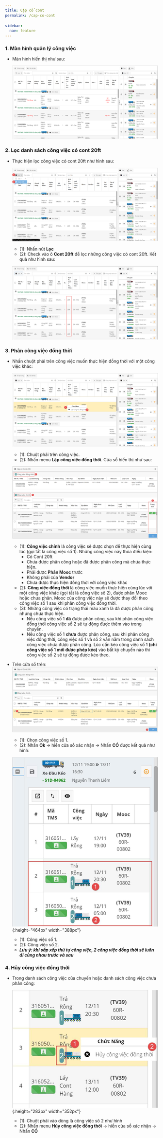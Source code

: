 ```yaml
---
title: Cặp cổ cont
permalink: /cap-co-cont

sidebar:
  nav: feature
---
```



### **1. Màn hình quản lý công việc**
* Màn hình hiển thị như sau:

     ![](assets/accompanytask/001_TaskSheetMainPage.png)

### **2. Lọc danh sách công việc có cont 20ft**
* Thực hiện lọc công việc có cont 20ft như hình sau:

     ![](assets/accompanytask/002_FilterCont20Ft.png)

     * (1): Nhấn nút **Lọc**
     * (2): Check vào ô **Cont 20ft** để lọc những công việc có cont 20ft. Kết quả như hình sau:

     ![](assets/accompanytask/003_FilterCont20FtResult.png)

### **3. Phân công việc đồng thời**
* Nhấn chuột phải trên công việc muốn thực hiện đồng thời với một công việc khác:

     ![](assets/accompanytask/004_RightClickTask.png)

     * (1): Chuột phải trên công việc.
     * (2): Nhấn menu **Lập công việc đồng thời**. Cửa sổ hiển thị như sau:

     ![](assets/accompanytask/005_WindowAccompanyTask.png)

     * (1): **Công việc chính** là công việc sẽ được chọn để thực hiện cùng lúc (gọi tắt là công việc số 1). Những công việc này thỏa điều kiện:
          * Có Cont 20ft
          * Chưa được phân công hoặc đã được phân công mà chưa thực hiện.
          * Phải được **Phân Mooc** trước
          * Không phải của **Vendor**
          * Chưa được thực hiện đồng thời với công việc khác
     * (2): **Công việc đồng thời** là công việc muốn thực hiện cùng lúc với một công việc khác (gọi tắt là công việc sô 2), được phân Mooc hoặc chưa phân. Mooc của công việc này sẽ được thay đổi theo công việc số 1 sau khi phân công việc đồng thời.
     * (3): Những công việc có trạng thái màu xanh là đã được phân công nhưng chưa thực hiện.
          * Nếu công việc số 1 **đã** được phân công, sau khi phân công việc đồng thời công việc số 2 sẽ tự động được thêm vào trong chuyến.
          * Nếu công việc số 1 **chưa** được phân công, sau khi phân công việc đồng thời, công việc số 1 và số 2 vẫn nằm trong danh sách công việc chưa được phân công. Lúc cần kéo công việc số 1 **(chỉ công việc số 1 mới được phép kéo)** vào bất kỳ chuyến nào thì công việc số 2 sẽ tự động được kéo theo.

* Trên cửa sổ trên:
     ![](assets/accompanytask/006_AccompanyOK.png)

     * (1): Chọn công việc số 1.
     * (2): Nhấn **Ok** &#8594; hiển cửa sổ xác nhận &#8594; Nhấn **CÓ** được kết quả như hình:

     ![](assets/accompanytask/007_AccompanyOKResult.jpg){:height="464px" width="388px"}

     * (1): Công việc số 1.
     * (2): Công việc số 2.
     * ***Lưu ý: khi sắp xếp thứ tự công việc, 2 công việc đồng thời sẽ luôn đi cùng nhau trước và sau***


### **4. Hủy công việc đồng thời**
* Trong danh sách công việc của chuyến hoặc danh sách công việc chưa phân công:

     ![](assets/accompanytask/008_CancelAccompanyTask.jpg){:height="283px" width="352px"}
     
     * (1): Chuột phải vào dòng là công việc sô 2 như hình
     * (2): Nhấn menu **Hủy công việc đồng thời** &#8594; hiển cửa sổ xác nhận &#8594; Nhấn **CÓ**

